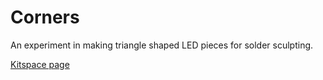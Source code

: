 # Corners

An experiment in making triangle shaped LED pieces for solder sculpting.

[Kitspace page](https://kitspace.org/boards/github.com/kasbah/corners)
